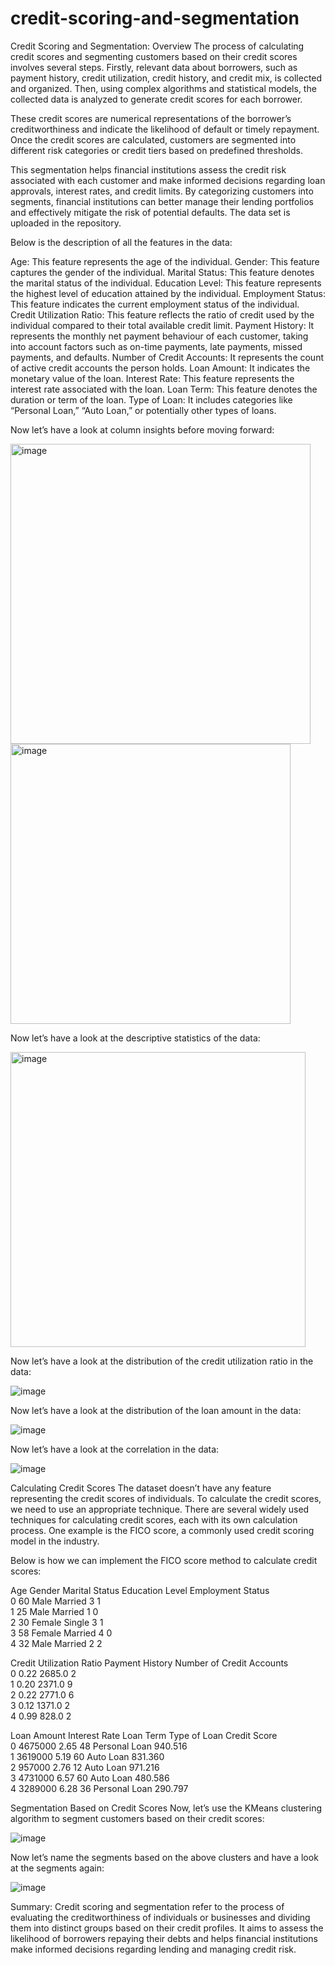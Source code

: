 # credit-scoring-and-segmentation
Credit Scoring and Segmentation: Overview
The process of calculating credit scores and segmenting customers based on their credit scores involves several steps. Firstly, relevant data about borrowers, such as payment history, credit utilization, credit history, and credit mix, is collected and organized. Then, using complex algorithms and statistical models, the collected data is analyzed to generate credit scores for each borrower.

These credit scores are numerical representations of the borrower’s creditworthiness and indicate the likelihood of default or timely repayment. Once the credit scores are calculated, customers are segmented into different risk categories or credit tiers based on predefined thresholds.

This segmentation helps financial institutions assess the credit risk associated with each customer and make informed decisions regarding loan approvals, interest rates, and credit limits. By categorizing customers into segments, financial institutions can better manage their lending portfolios and effectively mitigate the risk of potential defaults. The data set is uploaded in the repository.

Below is the description of all the features in the data:

Age: This feature represents the age of the individual.
Gender: This feature captures the gender of the individual.
Marital Status: This feature denotes the marital status of the individual.
Education Level: This feature represents the highest level of education attained by the individual.
Employment Status: This feature indicates the current employment status of the individual.
Credit Utilization Ratio: This feature reflects the ratio of credit used by the individual compared to their total available credit limit.
Payment History: It represents the monthly net payment behaviour of each customer, taking into account factors such as on-time payments, late payments, missed payments, and defaults.
Number of Credit Accounts: It represents the count of active credit accounts the person holds.
Loan Amount: It indicates the monetary value of the loan.
Interest Rate: This feature represents the interest rate associated with the loan.
Loan Term: This feature denotes the duration or term of the loan.
Type of Loan: It includes categories like “Personal Loan,” “Auto Loan,” or potentially other types of loans.

Now let’s have a look at column insights before moving forward:

<img width="480" alt="image" src="https://github.com/tvamshi8/credit-scoring-and-segmentation/assets/153074595/806e5146-af06-4b83-a3c3-320f397986e8">
<img width="448" alt="image" src="https://github.com/tvamshi8/credit-scoring-and-segmentation/assets/153074595/5c1508d3-dfc1-49bc-b430-6d95ef328e02">


Now let’s have a look at the descriptive statistics of the data:

<img width="472" alt="image" src="https://github.com/tvamshi8/credit-scoring-and-segmentation/assets/153074595/1c015b2b-972a-40e6-9f2f-ad4bcf1efccb">

Now let’s have a look at the distribution of the credit utilization ratio in the data:

![image](https://github.com/tvamshi8/credit-scoring-and-segmentation/assets/153074595/6227db40-5ef9-46ad-aca7-28d742cc3b65)

Now let’s have a look at the distribution of the loan amount in the data:

![image](https://github.com/tvamshi8/credit-scoring-and-segmentation/assets/153074595/59e08915-ee8b-4f26-868d-e4b7f00bf6b3)

Now let’s have a look at the correlation in the data:

![image](https://github.com/tvamshi8/credit-scoring-and-segmentation/assets/153074595/c1ef74cc-3f3a-43fa-94df-9658a6da442a)

Calculating Credit Scores
The dataset doesn’t have any feature representing the credit scores of individuals. To calculate the credit scores, we need to use an appropriate technique. There are several widely used techniques for calculating credit scores, each with its own calculation process. One example is the FICO score, a commonly used credit scoring model in the industry.

Below is how we can implement the FICO score method to calculate credit scores:


   Age  Gender Marital Status  Education Level  Employment Status  \
0   60    Male        Married                3                  1   
1   25    Male        Married                1                  0   
2   30  Female         Single                3                  1   
3   58  Female        Married                4                  0   
4   32    Male        Married                2                  2   

   Credit Utilization Ratio  Payment History  Number of Credit Accounts  \
0                      0.22           2685.0                          2   
1                      0.20           2371.0                          9   
2                      0.22           2771.0                          6   
3                      0.12           1371.0                          2   
4                      0.99            828.0                          2   

   Loan Amount  Interest Rate  Loan Term   Type of Loan  Credit Score  
0      4675000           2.65         48  Personal Loan       940.516  
1      3619000           5.19         60      Auto Loan       831.360  
2       957000           2.76         12      Auto Loan       971.216  
3      4731000           6.57         60      Auto Loan       480.586  
4      3289000           6.28         36  Personal Loan       290.797 

Segmentation Based on Credit Scores
Now, let’s use the KMeans clustering algorithm to segment customers based on their credit scores:

![image](https://github.com/tvamshi8/credit-scoring-and-segmentation/assets/153074595/1a541e6a-e646-4298-80e9-c0b85f791d27)

Now let’s name the segments based on the above clusters and have a look at the segments again:

![image](https://github.com/tvamshi8/credit-scoring-and-segmentation/assets/153074595/03d0106d-400e-47d4-b1a4-a137edfbdb29)

Summary:
Credit scoring and segmentation refer to the process of evaluating the creditworthiness of individuals or businesses and dividing them into distinct groups based on their credit profiles. It aims to assess the likelihood of borrowers repaying their debts and helps financial institutions make informed decisions regarding lending and managing credit risk.







